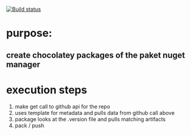 [![Build status](https://ci.appveyor.com/api/projects/status/2xgqtr4xtio1x1ft/branch/master?svg=true)](https://ci.appveyor.com/project/johnypony3/paket-choco/branch/master)

# purpose:

## create chocolatey packages of the paket nuget manager

# execution steps

1. make get call to github api for the repo
2. uses template for metadata and pulls data from github call above
3. package looks at the .version file and pulls matching artifacts
4. pack / push
